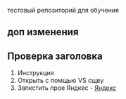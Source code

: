 тестовый репозиторий для обучения 
## доп изменения ##
## Проверка заголовка ##
1. Инструкция
2. Открыть с помщью VS сщву
3. Запкстить прое
Яндкес - [Яндекс](https://ya.ru/?npr=1)
